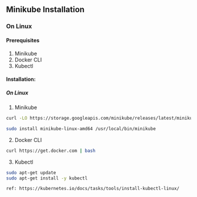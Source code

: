 ## Minikube Installation

### On Linux
#### Prerequisites
1. Minikube
2. Docker CLI
4. Kubectl

#### Installation:
##### On Linux

1. Minikube
```sh
curl -LO https://storage.googleapis.com/minikube/releases/latest/minikube-linux-amd64

sudo install minikube-linux-amd64 /usr/local/bin/minikube
```
2. Docker CLI
```sh
curl https://get.docker.com | bash
```
3. Kubectl
```sh
sudo apt-get update
sudo apt-get install -y kubectl

ref: https://kubernetes.io/docs/tasks/tools/install-kubectl-linux/
```
